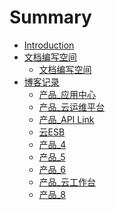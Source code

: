 # Summary

* [Introduction](README.md)
* [文档编写空间]()
    * [文档编写空间](_file/wen-dang-bian-xie-kong-jian.md)
* [博客记录]()
    * [产品_应用中心](_posts/2017-06-19-appcenter_app_platform.md)
    * [产品_云运维平台](_posts/2017-06-19-cloud_oper_mainte_platform.md)
    * [产品_API Link](_posts/2017-06-19-integration_api.md)
    * [云ESB](_posts/2017-06-19-integration_cloud_esb.md)
    * [产品_4](_posts/2017-06-19-integration_cloud_idm.md)
    * [产品_5](_posts/2017-06-19-integration_esb.md)
    * [产品_6](_posts/2017-06-19-integration_portal.md)
    * [产品_云工作台](_posts/2017-06-20-appcenter_cloud_workbench.md)
    * [产品_8](_posts/2017-06-20-day_report_cxz.md)


